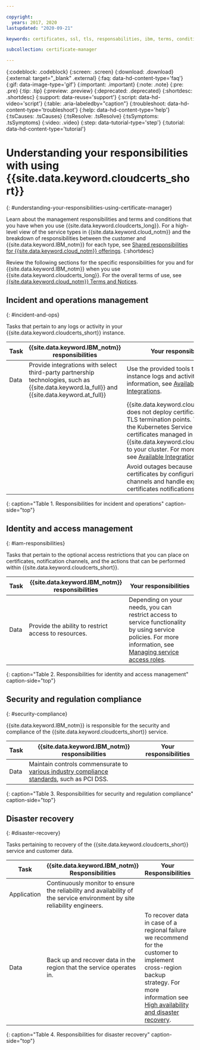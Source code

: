 ```yaml
---

copyright:
  years: 2017, 2020
lastupdated: "2020-09-21"

keywords: certificates, ssl, tls, responsabilities, ibm, terms, conditions, managing service roles, regulation compliance, pci, dss, ha, backup, industry standard

subcollection: certificate-manager

---
```


{:codeblock: .codeblock}
{:screen: .screen}
{:download: .download}
{:external: target="_blank" .external}
{:faq: data-hd-content-type='faq'}
{:gif: data-image-type='gif'}
{:important: .important}
{:note: .note}
{:pre: .pre}
{:tip: .tip}
{:preview: .preview}
{:deprecated: .deprecated}
{:shortdesc: .shortdesc}
{:support: data-reuse='support'}
{:script: data-hd-video='script'}
{:table: .aria-labeledby="caption"}
{:troubleshoot: data-hd-content-type='troubleshoot'}
{:help: data-hd-content-type='help'}
{:tsCauses: .tsCauses}
{:tsResolve: .tsResolve}
{:tsSymptoms: .tsSymptoms}
{:video: .video}
{:step: data-tutorial-type='step'}
{:tutorial: data-hd-content-type='tutorial'}



# Understanding your responsibilities with using {{site.data.keyword.cloudcerts_short}}
{: #understanding-your-responsibilities-using-certificate-manager}

Learn about the management responsibilities and terms and conditions that you have when you use {{site.data.keyword.cloudcerts_long}}. For a high-level view of the service types in {{site.data.keyword.cloud_notm}} and the breakdown of responsibilities between the customer and {{site.data.keyword.IBM_notm}} for each type, see [Shared responsibilities for {{site.data.keyword.cloud_notm}} offerings](/docs/overview?topic=overview-shared-responsibilities).
{:shortdesc}

Review the following sections for the specific responsibilities for you and for {{site.data.keyword.IBM_notm}} when you use {{site.data.keyword.cloudcerts_long}}. For the overall terms of use, see [{{site.data.keyword.cloud_notm}} Terms and Notices](/docs/overview/terms-of-use?topic=overview-terms).

## Incident and operations management
{: #incident-and-ops}

Tasks that pertain to any logs or activity in your {{site.data.keyword.cloudcerts_short}} instance.

| Task | {{site.data.keyword.IBM_notm}} responsibilities | Your responsibilities |
|----------|-----------------------|--------|
| Data | Provide integrations with select third-party partnership technologies, such as {{site.data.keyword.la_full}} and {{site.data.keyword.at_full}} | Use the provided tools to review instance logs and activities. For more information, see [Available Integrations](/docs/certificate-manager?topic=certificate-manager-available-integrations).  |
| | | {{site.data.keyword.cloudcerts_short}} does not deploy certificates to your TLS termination points. You can use the Kubernetes Service CLI to deploy certificates managed in {{site.data.keyword.cloudcerts_short}} to your cluster. For more information, see [Available Integrations](/docs/certificate-manager?topic=certificate-manager-available-integrations). |
| | | Avoid outages because of expired certificates by configuring notification channels and handle expiring certificates notifications. |
{: caption="Table 1. Responsibilities for incident and operations" caption-side="top"}

## Identity and access management
{: #iam-responsibilities}

Tasks that pertain to the optional access restrictions that you can place on certificates, notification channels, and the actions that can be performed within {{site.data.keyword.cloudcerts_short}}.

| Task | {{site.data.keyword.IBM_notm}} responsibilities | Your responsibilities |
|----------|-----------------------|--------|
| Data | Provide the ability to restrict access to resources. | Depending on your needs, you can restrict access to service functionality by using service policies. For more information, see [Managing service access roles](/docs/certificate-manager?topic=certificate-manager-managing-service-access-roles). |
{: caption="Table 2. Responsibilities for identity and access management" caption-side="top"}

## Security and regulation compliance
{: #security-compliance}

{{site.data.keyword.IBM_notm}} is responsible for the security and compliance of the {{site.data.keyword.cloudcerts_short}} service.

| Task | {{site.data.keyword.IBM_notm}} responsibilities | Your responsibilities |
|----------|-----------------------|--------|
| Data | Maintain controls commensurate to [various industry compliance standards](/docs/certificate-manager?topic=certificate-manager-compliance-and-standards), such as PCI DSS.  | |
{: caption="Table 3. Responsibilities for security and regulation compliance" caption-side="top"}

## Disaster recovery
{: #disaster-recovery}

Tasks pertaining to recovery of the {{site.data.keyword.cloudcerts_short}} service and customer data.

| Task | {{site.data.keyword.IBM_notm}} Responsibilities | Your Responsibilities |
|----------|-----------------------|--------|
| Application | Continuously monitor to ensure the reliability and availability of the service environment by site reliability engineers. | |
| Data | Back up and recover data in the region that the service operates in. | To recover data in case of a regional failure we recommend for the customer to implement cross-region backup strategy. For more information see [High availability and disaster recovery](/docs/certificate-manager?topic=certificate-manager-ha-dr). |
{: caption="Table 4. Responsibilities for disaster recovery" caption-side="top"}
